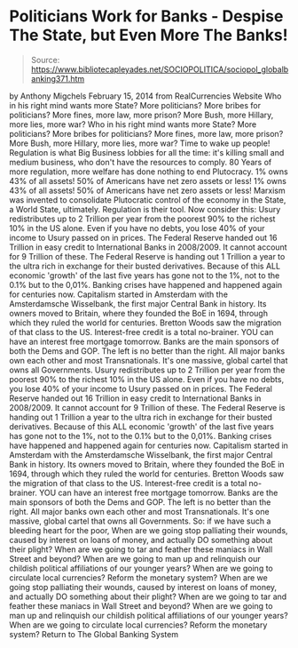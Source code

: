 # Politicians Work for Banks - Despise The State, but Even More The Banks!

> Source: https://www.bibliotecapleyades.net/SOCIOPOLITICA/sociopol_globalbanking371.htm

by Anthony Migchels
February 15, 2014
from RealCurrencies Website
Who in his right mind wants more State? More politicians? More bribes for politicians? More fines, more law, more prison? More Bush, more Hillary, more lies, more war?
Who in his right mind wants more State?
More politicians?
More bribes for politicians?
More fines, more law, more prison?
More Bush, more Hillary, more lies, more war?
Time to wake up people!
Regulation is what Big Business lobbies for all the time: it's killing small and medium business, who don't have the resources to comply.
80 Years of more regulation, more welfare has done nothing to end Plutocracy.
1% owns 43% of all assets! 50% of Americans have net zero assets or less!
1% owns 43% of all assets!
50% of Americans have net zero assets or less!
Marxism was invented to consolidate Plutocratic control of the economy in the State, a World State, ultimately. Regulation is their tool. Now consider this:
Usury redistributes up to 2 Trillion per year from the poorest 90% to the richest 10% in the US alone. Even if you have no debts, you lose 40% of your income to Usury passed on in prices. The Federal Reserve handed out 16 Trillion in easy credit to International Banks in 2008/2009. It cannot account for 9 Trillion of these. The Federal Reserve is handing out 1 Trillion a year to the ultra rich in exchange for their busted derivatives. Because of this ALL economic 'growth' of the last five years has gone not to the 1%, not to the 0.1% but to the 0,01%. Banking crises have happened and happened again for centuries now. Capitalism started in Amsterdam with the Amsterdamsche Wisselbank, the first major Central Bank in history. Its owners moved to Britain, where they founded the BoE in 1694, through which they ruled the world for centuries. Bretton Woods saw the migration of that class to the US. Interest-free credit is a total no-brainer. YOU can have an interest free mortgage tomorrow. Banks are the main sponsors of both the Dems and GOP. The left is no better than the right. All major banks own each other and most Transnationals. It's one massive, global cartel that owns all Governments.
Usury redistributes up to 2 Trillion per year from the poorest 90% to the richest 10% in the US alone.
Even if you have no debts, you lose 40% of your income to Usury passed on in prices.
The Federal Reserve handed out 16 Trillion in easy credit to International Banks in 2008/2009. It cannot account for 9 Trillion of these.
The Federal Reserve is handing out 1 Trillion a year to the ultra rich in exchange for their busted derivatives.
Because of this ALL economic 'growth' of the last five years has gone not to the 1%, not to the 0.1% but to the 0,01%.
Banking crises have happened and happened again for centuries now.
Capitalism started in Amsterdam with the Amsterdamsche Wisselbank, the first major Central Bank in history. Its owners moved to Britain, where they founded the BoE in 1694, through which they ruled the world for centuries. Bretton Woods saw the migration of that class to the US.
Interest-free credit is a total no-brainer. YOU can have an interest free mortgage tomorrow.
Banks are the main sponsors of both the Dems and GOP. The left is no better than the right.
All major banks own each other and most Transnationals. It's one massive, global cartel that owns all Governments.
So: if we have such a bleeding heart for the poor,
When are we going stop palliating their wounds, caused by interest on loans of money, and actually DO something about their plight? When are we going to tar and feather these maniacs in Wall Street and beyond? When are we going to man up and relinquish our childish political affiliations of our younger years? When are we going to circulate local currencies? Reform the monetary system?
When are we going stop palliating their wounds, caused by interest on loans of money, and actually DO something about their plight?
When are we going to tar and feather these maniacs in Wall Street and beyond?
When are we going to man up and relinquish our childish political affiliations of our younger years?
When are we going to circulate local currencies? Reform the monetary system?
Return to The Global Banking System

